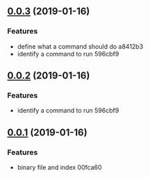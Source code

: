 ## [0.0.3](/compare/v0.0.1...v0.0.3) (2019-01-16)


### Features

* define what a command should do a8412b3
* identify a command to run 596cbf9



## [0.0.2](/compare/v0.0.1...v0.0.2) (2019-01-16)


### Features

* identify a command to run 596cbf9



## [0.0.1](/compare/00fca60...v0.0.1) (2019-01-16)

### Features

* binary file and index 00fca60
